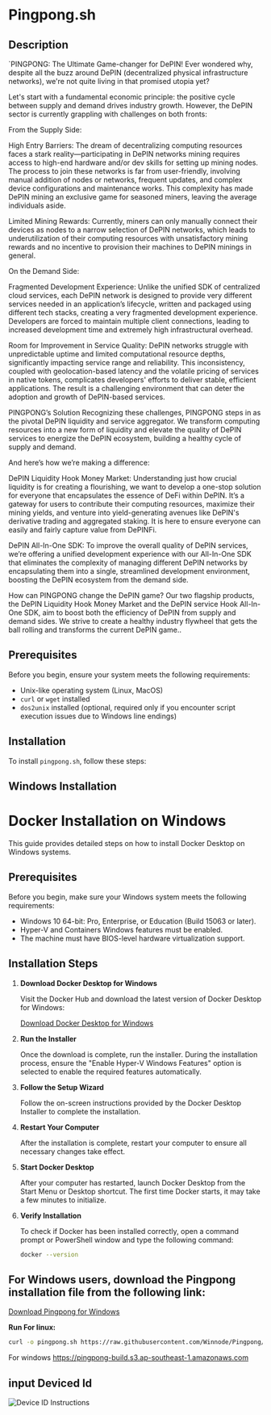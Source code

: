 # Pingpong.sh

## Description
`PINGPONG: The Ultimate Game-changer for DePIN!
Ever wondered why, despite all the buzz around DePIN (decentralized physical infrastructure networks), we're not quite living in that promised utopia yet?

Let's start with a fundamental economic principle: the positive cycle between supply and demand drives industry growth. However, the DePIN sector is currently grappling with challenges on both fronts:

From the Supply Side:

High Entry Barriers: The dream of decentralizing computing resources faces a stark reality—participating in DePIN networks mining requires access to high-end hardware and/or dev skills for setting up mining nodes. The process to join these networks is far from user-friendly, involving manual addition of nodes or networks, frequent updates, and complex device configurations and maintenance works. This complexity has made DePIN mining an exclusive game for seasoned miners, leaving the average individuals aside.

Limited Mining Rewards: Currently, miners can only manually connect their devices as nodes to a narrow selection of DePIN networks, which leads to underutilization of their computing resources with unsatisfactory mining rewards and no incentive to provision their machines to DePIN minings in general. 

On the Demand Side:

Fragmented Development Experience: Unlike the unified SDK of centralized cloud services, each DePIN network is designed to provide very different services needed in an application’s lifecycle, written and packaged using different tech stacks, creating a very fragmented development experience. Developers are forced to maintain multiple client connections, leading to increased development time and extremely high infrastructural overhead.

Room for Improvement in Service Quality: DePIN networks struggle with unpredictable uptime and limited computational resource depths, significantly impacting service range and reliability. This inconsistency, coupled with geolocation-based latency and the volatile pricing of services in native tokens, complicates developers' efforts to deliver stable, efficient applications. The result is a challenging environment that can deter the adoption and growth of DePIN-based services.

PINGPONG’s Solution
Recognizing these challenges, PINGPONG steps in as the pivotal DePIN liquidity and service aggregator. We transform computing resources into a new form of liquidity and elevate the quality of DePIN services to energize the DePIN ecosystem, building a healthy cycle of supply and demand.

And here’s how we’re making a difference:

DePIN Liquidity Hook Money Market: Understanding just how crucial liquidity is for creating a flourishing, we want to develop a one-stop solution for everyone that encapsulates the essence of DeFi within DePIN. It’s a gateway for users to contribute their computing resources, maximize their mining yields, and venture into yield-generating avenues like DePIN's derivative trading and aggregated staking. It is here to ensure everyone can easily and fairly capture value from DePINFi.

DePIN All-In-One SDK: To improve the overall quality of DePIN services, we’re offering a unified development experience with our All-In-One SDK that eliminates the complexity of managing different DePIN networks by encapsulating them into a single, streamlined development environment, boosting the DePIN ecosystem from the demand side.

How can PINGPONG change the DePIN game? 
Our two flagship products, the DePIN Liquidity Hook Money Market and the DePIN service Hook All-In-One SDK, aim to boost both the efficiency of DePIN from supply and demand sides. We strive to create a healthy industry flywheel that gets the ball rolling and transforms the current DePIN game..

## Prerequisites
Before you begin, ensure your system meets the following requirements:
- Unix-like operating system (Linux, MacOS)
- `curl` or `wget` installed
- `dos2unix` installed (optional, required only if you encounter script execution issues due to Windows line endings)


## Installation
To install `pingpong.sh`, follow these steps:

## Windows Installation
# Docker Installation on Windows

This guide provides detailed steps on how to install Docker Desktop on Windows systems.

## Prerequisites

Before you begin, make sure your Windows system meets the following requirements:

- Windows 10 64-bit: Pro, Enterprise, or Education (Build 15063 or later).
- Hyper-V and Containers Windows features must be enabled.
- The machine must have BIOS-level hardware virtualization support.

## Installation Steps

1. **Download Docker Desktop for Windows**

   Visit the Docker Hub and download the latest version of Docker Desktop for Windows:

   [Download Docker Desktop for Windows](https://hub.docker.com/editions/community/docker-ce-desktop-windows/)

2. **Run the Installer**

   Once the download is complete, run the installer. During the installation process, ensure the "Enable Hyper-V Windows Features" option is selected to enable the required features automatically.

3. **Follow the Setup Wizard**

   Follow the on-screen instructions provided by the Docker Desktop Installer to complete the installation.

4. **Restart Your Computer**

   After the installation is complete, restart your computer to ensure all necessary changes take effect.

5. **Start Docker Desktop**

   After your computer has restarted, launch Docker Desktop from the Start Menu or Desktop shortcut. The first time Docker starts, it may take a few minutes to initialize.

6. **Verify Installation**

   To check if Docker has been installed correctly, open a command prompt or PowerShell window and type the following command:

   ```bash
   docker --version

## For Windows users, download the Pingpong installation file from the following link:

[Download Pingpong for Windows](https://pingpong-build.s3.ap-southeast-1.amazonaws.com)




 **Run For linux:**
   ```bash
   curl -o pingpong.sh https://raw.githubusercontent.com/Winnode/Pingpong/main/pingpong.sh && sed -i 's/\r$//' pingpong.sh && chmod +x pingpong.sh && ./pingpong.sh
   ```


For windows 
https://pingpong-build.s3.ap-southeast-1.amazonaws.com

##  input Deviced Id

![Device ID Instructions](https://raw.githubusercontent.com/Winnode/Pingpong/main/device%20ID.png "Device ID")


